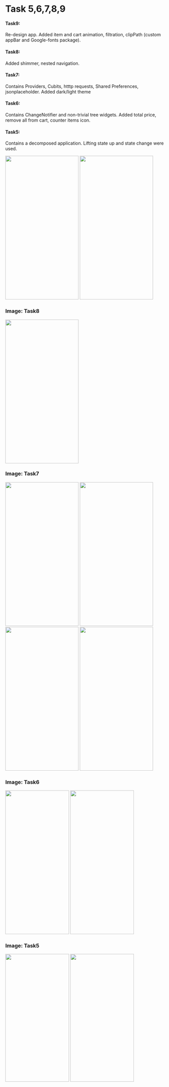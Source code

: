 <h1>Task 5,6,7,8,9</h1>
<h4>Task9:</h4><p>Re-design app. Added item and cart animation, filtration, clipPath (custom appBar and Google-fonts package).  </p>
<h4>Task8:</h4> <p>Added shimmer, nested navigation. </p>
<h4>Task7:</h4> <p>Contains Providers, Cubits, htttp requests, Shared Preferences, jsonplaceholder. Added dark/light theme</p>
<h4>Task6:</h4> <p>Contains ChangeNotifier and non-trivial tree widgets. Added total price, remove all from cart, counter items icon. </p>
<h4>Task5:</h4> <p>Contains a decomposed application. Lifting state up and state change were used.</p>

<div style="display: ">
  <img src="https://github.com/anastasiiavelma/CakeStore-EmpatSchool/assets/103375322/083ae4d0-d592-4fcf-8959-e103b7b27cbc" style="height: 450px; width: 230px;">
  <img src="https://github.com/anastasiiavelma/CakeStore-EmpatSchool/assets/103375322/9b8778ce-a0cd-4786-9d86-975eef03e283" style="height: 450px; width: 230px;">
</div>

<h3>Image: Task8</h3>
<div style="display: ">
  <img src="https://github.com/anastasiiavelma/Projects-CakeStore-EmpatSchool/assets/103375322/821019f2-465a-4663-89fc-7bf41c14ea83" style="height: 450px; width: 230px;">
</div>

<h3>Image: Task7</h3>
<div style="display: ">

  <img src="https://github.com/anastasiiavelma/Projects-CakeStore-EmpatSchool/assets/103375322/ae662ac0-821f-4a17-9039-35b739c27205" style="height: 450px; width: 230px;">
  <img src="https://github.com/anastasiiavelma/Projects-CakeStore-EmpatSchool/assets/103375322/07897fa4-4a69-465f-ac8b-0403d32107a5" style="height: 450px; width: 230px;">
   <img src="https://github.com/anastasiiavelma/Projects-CakeStore-EmpatSchool/assets/103375322/ab20bd86-0b7b-4c8c-bd77-3eb626c5d1aa" style="height: 450px; width: 230px;">
    <img src="https://github.com/anastasiiavelma/Projects-CakeStore-EmpatSchool/assets/103375322/81649385-8c8b-4a46-b343-d976dfe1918a" style="height: 450px; width: 230px;">
</div>

<h3>Image: Task6</h3>
<div style="display: ">
  <img src="https://github.com/anastasiiavelma/Projects-CakeStore-EmpatSchool/assets/103375322/e46d6b50-4d38-4e7f-8ef2-ee6347d05ab1" style="height: 450px; width: 200px;">
  <img src="https://github.com/anastasiiavelma/Projects-CakeStore-EmpatSchool/assets/103375322/8dd83877-e36c-4de3-a747-dea3b8dc6b82" style="height: 450px; width: 200px;">
</div>

<h3>Image: Task5</h3>
<div style="display: ">

  <img src="https://github.com/anastasiiavelma/Task5-EmpatSchool/assets/103375322/0f1e341f-46ec-4d1f-86cd-0b853b828254" style="height: 400px; width: 200px;">
  <img src="https://github.com/anastasiiavelma/Task5-EmpatSchool/assets/103375322/29604407-3d1d-4dc7-aab9-ea3e3bb50546" style="height: 400px; width: 200px;">
</div>


